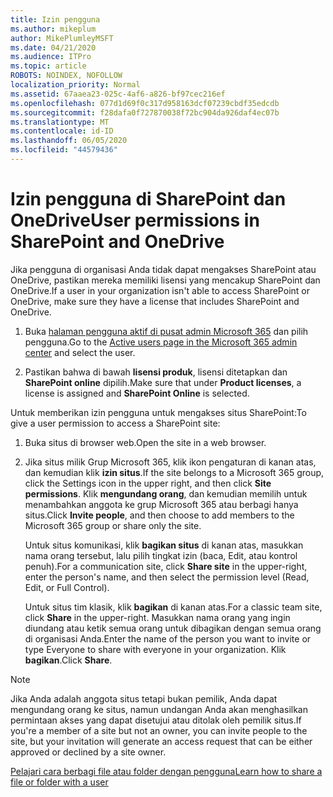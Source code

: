 ```yaml
---
title: Izin pengguna
ms.author: mikeplum
author: MikePlumleyMSFT
ms.date: 04/21/2020
ms.audience: ITPro
ms.topic: article
ROBOTS: NOINDEX, NOFOLLOW
localization_priority: Normal
ms.assetid: 67aaea23-025c-4af6-a826-bf97cec216ef
ms.openlocfilehash: 077d1d69f0c317d958163dcf07239cbdf35edcdb
ms.sourcegitcommit: f28dafa0f727870038f72bc904da926daf4ec07b
ms.translationtype: MT
ms.contentlocale: id-ID
ms.lasthandoff: 06/05/2020
ms.locfileid: "44579436"
---
```

# <a name="user-permissions-in-sharepoint-and-onedrive"></a><span data-ttu-id="91cf5-102">Izin pengguna di SharePoint dan OneDrive</span><span class="sxs-lookup"><span data-stu-id="91cf5-102">User permissions in SharePoint and OneDrive</span></span>

<span data-ttu-id="91cf5-103">Jika pengguna di organisasi Anda tidak dapat mengakses SharePoint atau OneDrive, pastikan mereka memiliki lisensi yang mencakup SharePoint dan OneDrive.</span><span class="sxs-lookup"><span data-stu-id="91cf5-103">If a user in your organization isn't able to access SharePoint or OneDrive, make sure they have a license that includes SharePoint and OneDrive.</span></span> 
  
1. <span data-ttu-id="91cf5-104">Buka [halaman pengguna aktif di pusat admin Microsoft 365](https://portal.office.com/adminportal/home#/users) dan pilih pengguna.</span><span class="sxs-lookup"><span data-stu-id="91cf5-104">Go to the [Active users page in the Microsoft 365 admin center](https://portal.office.com/adminportal/home#/users) and select the user.</span></span> 
    
2. <span data-ttu-id="91cf5-105">Pastikan bahwa di bawah **lisensi produk**, lisensi ditetapkan dan **SharePoint online** dipilih.</span><span class="sxs-lookup"><span data-stu-id="91cf5-105">Make sure that under **Product licenses**, a license is assigned and **SharePoint Online** is selected.</span></span> 
    
 <span data-ttu-id="91cf5-106">Untuk memberikan izin pengguna untuk mengakses situs SharePoint:</span><span class="sxs-lookup"><span data-stu-id="91cf5-106">To give a user permission to access a SharePoint site:</span></span> 
  
1. <span data-ttu-id="91cf5-107">Buka situs di browser web.</span><span class="sxs-lookup"><span data-stu-id="91cf5-107">Open the site in a web browser.</span></span>
    
2. <span data-ttu-id="91cf5-108">Jika situs milik Grup Microsoft 365, klik ikon pengaturan di kanan atas, dan kemudian klik **izin situs**.</span><span class="sxs-lookup"><span data-stu-id="91cf5-108">If the site belongs to a Microsoft 365 group, click the Settings icon in the upper right, and then click **Site permissions**.</span></span> <span data-ttu-id="91cf5-109">Klik **mengundang orang**, dan kemudian memilih untuk menambahkan anggota ke grup Microsoft 365 atau berbagi hanya situs.</span><span class="sxs-lookup"><span data-stu-id="91cf5-109">Click **Invite people**, and then choose to add members to the Microsoft 365 group or share only the site.</span></span> 
    
    <span data-ttu-id="91cf5-110">Untuk situs komunikasi, klik **bagikan situs** di kanan atas, masukkan nama orang tersebut, lalu pilih tingkat izin (baca, Edit, atau kontrol penuh).</span><span class="sxs-lookup"><span data-stu-id="91cf5-110">For a communication site, click **Share site** in the upper-right, enter the person's name, and then select the permission level (Read, Edit, or Full Control).</span></span> 
    
    <span data-ttu-id="91cf5-111">Untuk situs tim klasik, klik **bagikan** di kanan atas.</span><span class="sxs-lookup"><span data-stu-id="91cf5-111">For a classic team site, click **Share** in the upper-right.</span></span> <span data-ttu-id="91cf5-112">Masukkan nama orang yang ingin diundang atau ketik semua orang untuk dibagikan dengan semua orang di organisasi Anda.</span><span class="sxs-lookup"><span data-stu-id="91cf5-112">Enter the name of the person you want to invite or type Everyone to share with everyone in your organization.</span></span> <span data-ttu-id="91cf5-113">Klik **bagikan**.</span><span class="sxs-lookup"><span data-stu-id="91cf5-113">Click **Share**.</span></span>
    
> [!NOTE]
> <span data-ttu-id="91cf5-114">Jika Anda adalah anggota situs tetapi bukan pemilik, Anda dapat mengundang orang ke situs, namun undangan Anda akan menghasilkan permintaan akses yang dapat disetujui atau ditolak oleh pemilik situs.</span><span class="sxs-lookup"><span data-stu-id="91cf5-114">If you're a member of a site but not an owner, you can invite people to the site, but your invitation will generate an access request that can be either approved or declined by a site owner.</span></span> 
  
[<span data-ttu-id="91cf5-115">Pelajari cara berbagi file atau folder dengan pengguna</span><span class="sxs-lookup"><span data-stu-id="91cf5-115">Learn how to share a file or folder with a user</span></span>](https://go.microsoft.com/fwlink/?linkid=533408)
  

